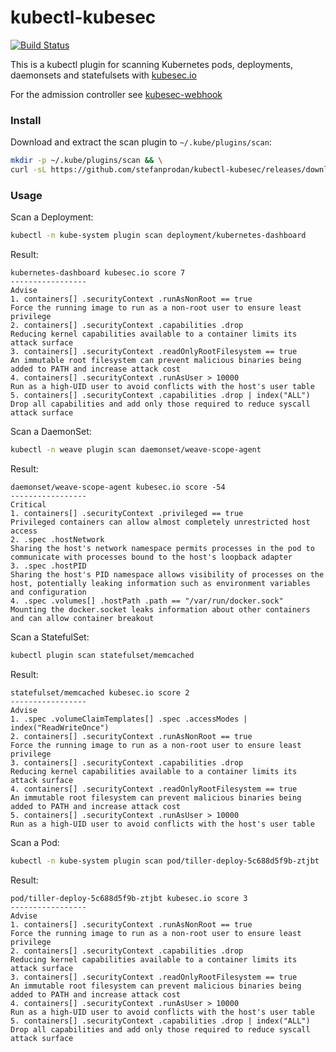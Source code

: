 # kubectl-kubesec

[![Build Status](https://travis-ci.org/stefanprodan/kubectl-kubesec.svg?branch=master)](https://travis-ci.org/stefanprodan/kubectl-kubesec)

This is a kubectl plugin for scanning Kubernetes pods, deployments, daemonsets and statefulsets with [kubesec.io](https://kubesec.io)

For the admission controller see [kubesec-webhook](https://github.com/stefanprodan/kubesec-webhook)

### Install

Download and extract the scan plugin to `~/.kube/plugins/scan`:

```bash
mkdir -p ~/.kube/plugins/scan && \
curl -sL https://github.com/stefanprodan/kubectl-kubesec/releases/download/0.2.0/kubectl-kubesec_0.2.0_`uname -s`_amd64.tar.gz | tar xzvf - -C ~/.kube/plugins/scan
```

### Usage

Scan a Deployment:

```bash
kubectl -n kube-system plugin scan deployment/kubernetes-dashboard
```

Result:

```
kubernetes-dashboard kubesec.io score 7
-----------------
Advise
1. containers[] .securityContext .runAsNonRoot == true
Force the running image to run as a non-root user to ensure least privilege
2. containers[] .securityContext .capabilities .drop
Reducing kernel capabilities available to a container limits its attack surface
3. containers[] .securityContext .readOnlyRootFilesystem == true
An immutable root filesystem can prevent malicious binaries being added to PATH and increase attack cost
4. containers[] .securityContext .runAsUser > 10000
Run as a high-UID user to avoid conflicts with the host's user table
5. containers[] .securityContext .capabilities .drop | index("ALL")
Drop all capabilities and add only those required to reduce syscall attack surface
```

Scan a DaemonSet:

```bash
kubectl -n weave plugin scan daemonset/weave-scope-agent
```

Result:

```
daemonset/weave-scope-agent kubesec.io score -54
-----------------
Critical
1. containers[] .securityContext .privileged == true
Privileged containers can allow almost completely unrestricted host access
2. .spec .hostNetwork
Sharing the host's network namespace permits processes in the pod to communicate with processes bound to the host's loopback adapter
3. .spec .hostPID
Sharing the host's PID namespace allows visibility of processes on the host, potentially leaking information such as environment variables and configuration
4. .spec .volumes[] .hostPath .path == "/var/run/docker.sock"
Mounting the docker.socket leaks information about other containers and can allow container breakout
```

Scan a StatefulSet:

```bash
kubectl plugin scan statefulset/memcached
```

Result:

```
statefulset/memcached kubesec.io score 2
-----------------
Advise
1. .spec .volumeClaimTemplates[] .spec .accessModes | index("ReadWriteOnce")
2. containers[] .securityContext .runAsNonRoot == true
Force the running image to run as a non-root user to ensure least privilege
3. containers[] .securityContext .capabilities .drop
Reducing kernel capabilities available to a container limits its attack surface
4. containers[] .securityContext .readOnlyRootFilesystem == true
An immutable root filesystem can prevent malicious binaries being added to PATH and increase attack cost
5. containers[] .securityContext .runAsUser > 10000
Run as a high-UID user to avoid conflicts with the host's user table
```

Scan a Pod:

```bash
kubectl -n kube-system plugin scan pod/tiller-deploy-5c688d5f9b-ztjbt
```

Result:

```
pod/tiller-deploy-5c688d5f9b-ztjbt kubesec.io score 3
-----------------
Advise
1. containers[] .securityContext .runAsNonRoot == true
Force the running image to run as a non-root user to ensure least privilege
2. containers[] .securityContext .capabilities .drop
Reducing kernel capabilities available to a container limits its attack surface
3. containers[] .securityContext .readOnlyRootFilesystem == true
An immutable root filesystem can prevent malicious binaries being added to PATH and increase attack cost
4. containers[] .securityContext .runAsUser > 10000
Run as a high-UID user to avoid conflicts with the host's user table
5. containers[] .securityContext .capabilities .drop | index("ALL")
Drop all capabilities and add only those required to reduce syscall attack surface
```
